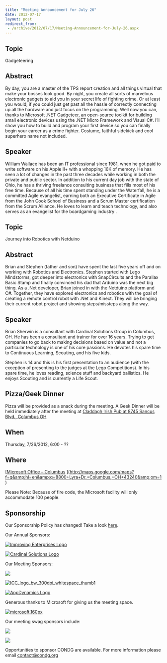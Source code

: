 ```yaml
---
title: "Meeting Announcement for July 26"
date: 2012-07-17
layout: post
redirect_from:
 - /archive/2012/07/17/Meeting-Announcement-for-July-26.aspx
---
```


## Topic

Gadgeteering

## Abstract

By day, you are a master of the TPS report creation and all things virtual that make your bosses look good. By night, you create all sorts of marvelous electronic gadgets to aid you in your secret life of fighting crime. Or at least you would, if you could just get past all the hassle of correctly connecting up all the hardware and just focus on the programming. Well now you can, thanks to Microsoft .NET Gadgeteer, an open-source toolkit for building small electronic devices using the .NET Micro Framework and Visual C#. I’ll show you how to build and program your first device so you can finally begin your career as a crime fighter. Costume, faithful sidekick and cool superhero name not included.

## Speaker

William Wallace has been an IT professional since 1981, when he got paid to write software on his Apple II+ with a whopping 16K of memory. He has seen a lot of changes in the past three decades while working in both the private and public sector. In addition to his current day job with the state of Ohio, he has a thriving freelance consulting business that fills most of his free time. Because of all his time spent standing under the Waterfall, he is a committed Agile evangelist, earning both an Executive Certificate in Agile from the John Cook School of Business and a Scrum Master certification from the Scrum Alliance. He loves to learn and teach technology, and also serves as an evangelist for the boardgaming industry .

## Topic

Journey into Robotics with Netduino

## Abstract

Brian and Stephen (father and son) have spent the last five years off and on working with Robotics and Electronics. Stephen started with Lego Mindstorms, got deeper into electronics with SnapCircuits and the Parallax Basic Stamp and finally convinced his dad that Arduino was the next big thing. As a .Net developer, Brian joined in with the Netduino platform and C#. Together, they have explored electronics and robotics with the goal of creating a remote control robot with .Net and Kinect. They will be bringing their current robot project and showing steps/missteps along the way.

## Speaker

Brian Sherwin is a consultant with Cardinal Solutions Group in Columbus, OH. He has been a consultant and trainer for over 16 years. Trying to get companies to go back to making decisions based on value and not a particular technology is one of his core passions. He devotes his spare time to Continuous Learning, Scouting, and his five kids.

Stephen is 14 and this is his first presentation to an audience (with the exception of presenting to the judges at the Lego Competitions). In his spare time, he loves reading, science stuff and backyard ballistics. He enjoys Scouting and is currently a Life Scout.

## Pizza/Geek Dinner

Pizza will be provided as a snack during the meeting. A Geek Dinner will be held immediately after the meeting at [Claddagh Irish Pub at 8745 Sancus Blvd., Columbus OH](http://www.bing.com/local/details.aspx?lid=YN671x11725012&amp;qt=yp&amp;what=claddagh&amp;where=Columbus,+Ohio&amp;s_cid=ansPhBkYp02&amp;mkt=en-us&amp;q=claddagh&amp;FORM=LARE)

## When

Thursday, 7/26/2012, 6:00 - ??

## Where

 [[Microsoft Office – Columbus](http://maps.google.com/maps?f=q&amp;hl=en&amp;q=8800+Lyra+Dr.+Columbus,+OH+43240&amp;om=1) ](http://maps.google.com/maps?f=q&amp;hl=en&amp;q=8800+Lyra+Dr.+Columbus,+OH+43240&amp;om=1)

Please Note: Because of fire code, the Microsoft facility will only accommodate 100 people.

## Sponsorship

Our Sponsorship Policy has changed! Take a look [here](http://www.condg.org/documents/Sponsorship%20Policy.pdf).

Our Annual Sponsors:

[![Improving Enterprises Logo](http://condg.org/images/condg_org/Windows-Live-Writer/February-Meeting-Announcement_BD2C/ie-logo_thumb.jpg)](http://www.improvingenterprises.com)

[![Cardinal Solutions Logo](http://www.cardinalsolutions.com/etc/designs/cardinal/clientlibs/resources/images/logo.png)](http://www.cardinalsolutions.com)

Our Meeting Sponsors:

[![](http://www.hmbnet.com/images/HMBLogo_small.jpg)](http://hmbnet.com)

[![ICC_logo_bw_300dpi_whitespace_thumb1](http://condg.org/images/condg_org/Windows-Live-Writer/July-Meeting-Announcement7262012_9844/ICC_logo_bw_300dpi_whitespace_thumb1_6ff40be1-f522-4690-add4-61f688b018d5.jpg "ICC_logo_bw_300dpi_whitespace_thumb1")](http://iccohio.com)

[![AppDynamics Logo](http://www.appdynamics.com/images/logo.png)](http://www.appdynamics.com)

Generous thanks to Microsoft for giving us the meeting space.

[![microsoft.160px](http://condg.org/images/condg_org/WindowsLiveWriter/JuneMeetingAnnouncement_C169/microsoft.160px_thumb_1.png "microsoft.160px")](http://www.microsoft.com)

Our meeting swag sponsors include:

[![](http://www.jetbrains.com/img/logo.gif)](http://www.jetbrains.com/)

[![](https://dzgdt8wefr0v4.cloudfront.net/assets/tpublogo_head-2da8440fd4312d32705e23afb44cb5df.png)](http://tekpub.com)

Opportunities to sponsor CONDG are available. For more information please email [contact@condg.org](mailto:contact@condg.org)
